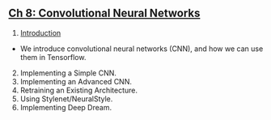 ## [Ch 8: Convolutional Neural Networks](https://github.com/nfmcclure/tensorflow_cookbook/tree/master/08_Convolutional_Nerual_Networks)

 1. [Introduction](https://github.com/nfmcclure/tensorflow_cookbook/tree/master/08_Convolutional_Neural_Networks/01_Introduction)
  * We introduce convolutional neural networks (CNN), and how we can use them in Tensorflow.
 2. Implementing a Simple CNN.
 3. Implementing an Advanced CNN.
 4. Retraining an Existing Architecture.
 5. Using Stylenet/NeuralStyle.
 6. Implementing Deep Dream.
